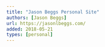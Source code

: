 ```yaml
---
title: "Jason Beggs Personal Site"
authors: [Jason Beggs]
url: https://jasonlbeggs.com/
added: 2018-05-21
types: [personal]
---
```

